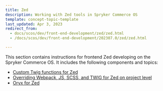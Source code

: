 ```yaml
---
title: Zed
description: Working with Zed tools in Spryker Commerce OS
template: concept-topic-template
last_updated: Apr 3, 2023
redirect_from:
  - docs/scos/dev/front-end-development/zed/zed.html
  - /docs/scos/dev/front-end-development/202307.0/zed/zed.html

---
```


This section contains instructions for frontend Zed developing on the Spryker Commerce OS. It includes the following components and topics:

- [Custom Twig functions for Zed](/docs/dg/dev/frontend-development/{{page.version}}/zed/custom-twig-functions-for-zed.html)
- [Overriding Webpack, JS, SCSS, and TWIG for Zed on project level](/docs/dg/dev/frontend-development/{{page.version}}/zed/overriding-webpack-js-scss-for-zed-on-the-project-level.html)
- [Oryx for Zed](/docs/dg/dev/frontend-development/{{page.version}}/zed/oryx-for-zed.html)
